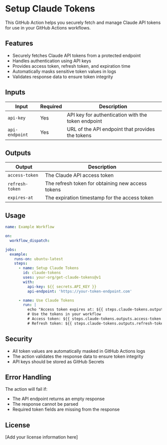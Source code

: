 # Setup Claude Tokens

This GitHub Action helps you securely fetch and manage Claude API tokens for use in your GitHub Actions workflows.

## Features

- Securely fetches Claude API tokens from a protected endpoint
- Handles authentication using API keys
- Provides access token, refresh token, and expiration time
- Automatically masks sensitive token values in logs
- Validates response data to ensure token integrity

## Inputs

| Input | Required | Description |
|-------|----------|-------------|
| `api-key` | Yes | API key for authentication with the token endpoint |
| `api-endpoint` | Yes | URL of the API endpoint that provides the tokens |

## Outputs

| Output | Description |
|--------|-------------|
| `access-token` | The Claude API access token |
| `refresh-token` | The refresh token for obtaining new access tokens |
| `expires-at` | The expiration timestamp for the access token |

## Usage

```yaml
name: Example Workflow

on:
  workflow_dispatch:

jobs:
  example:
    runs-on: ubuntu-latest
    steps:
      - name: Setup Claude Tokens
        id: claude-tokens
        uses: your-org/get-claude-tokens@v1
        with:
          api-key: ${{ secrets.API_KEY }}
          api-endpoint: 'https://your-token-endpoint.com'

      - name: Use Claude Tokens
        run: |
          echo "Access token expires at: ${{ steps.claude-tokens.outputs.expires-at }}"
          # Use the tokens in your workflow
          # Access token: ${{ steps.claude-tokens.outputs.access-token }}
          # Refresh token: ${{ steps.claude-tokens.outputs.refresh-token }}
```

## Security

- All token values are automatically masked in GitHub Actions logs
- The action validates the response data to ensure token integrity
- API keys should be stored as GitHub Secrets

## Error Handling

The action will fail if:
- The API endpoint returns an empty response
- The response cannot be parsed
- Required token fields are missing from the response

## License

[Add your license information here]
